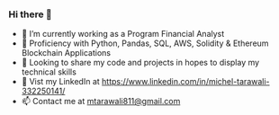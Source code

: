 ### Hi there 👋

- 🔭 I’m currently working as a Program Financial Analyst
- 🌱 Proficiency with Python, Pandas, SQL, AWS, Solidity & Ethereum Blockchain Applications
- 👯 Looking to share my code and projects in hopes to display my technical skills
- 👀 Vist my LinkedIn at https://www.linkedin.com/in/michel-tarawali-332250141/
- 📫 Contact me at mtarawali811@gmail.com

<!--
**tarawalm/Tarawalm** is a ✨ _special_ ✨ repository because its `README.md` (this file) appears on your GitHub profile.--->
